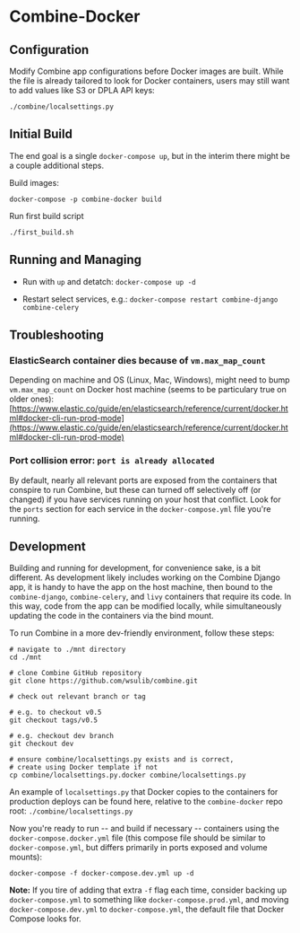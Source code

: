 # Combine-Docker


## Configuration

Modify Combine app configurations before Docker images are built.  While the file is already tailored to look for Docker containers, users may still want to add values like S3 or DPLA API keys:
```
./combine/localsettings.py
```


## Initial Build

The end goal is a single `docker-compose up`, but in the interim there might be a couple additional steps.

Build images:
```
docker-compose -p combine-docker build
```

Run first build script
```
./first_build.sh
```


## Running and Managing

  * Run with `up` and detatch:
  `docker-compose up -d`

  * Restart select services, e.g.:
  `docker-compose restart combine-django combine-celery`


## Troubleshooting

### ElasticSearch container dies because of `vm.max_map_count`

Depending on machine and OS (Linux, Mac, Windows), might need to bump `vm.max_map_count` on Docker host machine (seems to be particulary true on older ones):
[https://www.elastic.co/guide/en/elasticsearch/reference/current/docker.html#docker-cli-run-prod-mode](https://www.elastic.co/guide/en/elasticsearch/reference/current/docker.html#docker-cli-run-prod-mode)

### Port collision error: `port is already allocated`

By default, nearly all relevant ports are exposed from the containers that conspire to run Combine, but these can turned off selectively off (or changed) if you have services running on your host that conflict.  Look for the `ports` section for each service in the `docker-compose.yml` file you're running.


## Development

Building and running for development, for convenience sake, is a bit different.  As development likely includes working on the Combine Django app, it is handy to have the app on the host machine, then bound to the `combine-django`, `combine-celery`, and `livy` containers that require its code.  In this way, code from the app can be modified locally, while simultaneously updating the code in the containers via the bind mount.

To run Combine in a more dev-friendly environment, follow these steps:

```
# navigate to ./mnt directory
cd ./mnt

# clone Combine GitHub repository
git clone https://github.com/wsulib/combine.git

# check out relevant branch or tag

# e.g. to checkout v0.5
git checkout tags/v0.5

# e.g. checkout dev branch
git checkout dev

# ensure combine/localsettings.py exists and is correct,
# create using Docker template if not
cp combine/localsettings.py.docker combine/localsettings.py
```

An example of `localsettings.py` that Docker copies to the containers for production deploys can be found here, relative to the `combine-docker` repo root: `./combine/localsettings.py`

Now you're ready to run -- and build if necessary -- containers using the `docker-compose.docker.yml` file (this compose file should be similar to `docker-compose.yml`, but differs primarily in ports exposed and volume mounts):
```
docker-compose -f docker-compose.dev.yml up -d
```

**Note:** If you tire of adding that extra `-f` flag each time, consider backing up `docker-compose.yml` to something like `docker-compose.prod.yml`, and moving `docker-compose.dev.yml` to `docker-compose.yml`, the default file that Docker Compose looks for.






















